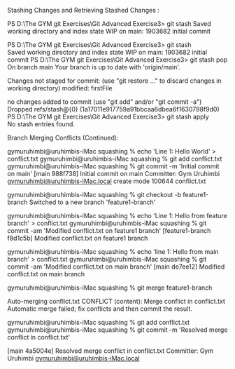 Stashing Changes and Retrieving Stashed Changes :





PS D:\The GYM git Exercises\Git Advanced Exercise3> git stash
Saved working directory and index state WIP on main: 1903682 initial commit


PS D:\The GYM git Exercises\Git Advanced Exercise3> git stash      
Saved working directory and index state WIP on main: 1903682 initial commit
PS D:\The GYM git Exercises\Git Advanced Exercise3> git stash pop
   On branch main
    Your branch is up to date with 'origin/main'.

  Changes not staged for commit:
  (use "git restore <file>..." to discard changes in working directory)
        modified:   firstFile

   no changes added to commit (use "git add" and/or "git commit -a")
   Dropped refs/stash@{0} (1a17011e917759a91bbcaa6dbea6f1630798f9d0)
PS D:\The GYM git Exercises\Git Advanced Exercise3> git stash apply  
   No stash entries found.



Branch Merging Conflicts (Continued):




   
gymuruhimbi@uruhimbis-iMac squashing % echo 'Line 1: Hello World' > conflict.txt
gymuruhimbi@uruhimbis-iMac squashing % git add conflict.txt
gymuruhimbi@uruhimbis-iMac squashing % git commit -m 'Initial commit on main'
[main 988f738] Initial commit on main
 Committer: Gym Uruhimbi <gymuruhimbi@uruhimbis-iMac.local>
 create mode 100644 conflict.txt
 
gymuruhimbi@uruhimbis-iMac squashing % git checkout -b feature1-branch
Switched to a new branch 'feature1-branch'

gymuruhimbi@uruhimbis-iMac squashing % echo 'Line 1: Hello from feature branch' > conflict.txt
gymuruhimbi@uruhimbis-iMac squashing % git commit -am 'Modified conflict.txt on feature1 branch'
[feature1-branch f8d1c5b] Modified conflict.txt on feature1 branch


gymuruhimbi@uruhimbis-iMac squashing % echo 'line 1: Hello from main branch' > conflict.txt
gymuruhimbi@uruhimbis-iMac squashing % git commit -am 'Modified conflict.txt on main branch'
[main de7ee12] Modified conflict.txt on main branch


gymuruhimbi@uruhimbis-iMac squashing % git merge feature1-branch

Auto-merging conflict.txt
CONFLICT (content): Merge conflict in conflict.txt
Automatic merge failed; fix conflicts and then commit the result.

gymuruhimbi@uruhimbis-iMac squashing % git add conflict.txt
gymuruhimbi@uruhimbis-iMac squashing % git commit -m 'Resolved merge conflict in conflict.txt'


[main 4a5004e] Resolved merge conflict in conflict.txt
 Committer: Gym Uruhimbi <gymuruhimbi@uruhimbis-iMac.local>

